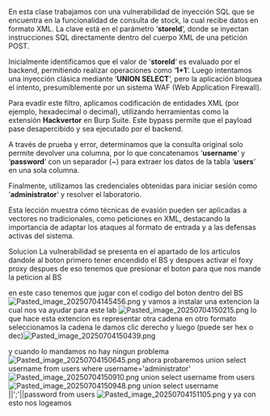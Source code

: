 En esta clase trabajamos con una vulnerabilidad de inyección SQL que se encuentra en la funcionalidad de consulta de stock, la cual recibe datos en formato XML. La clave está en el parámetro ‘**storeId**‘, donde se inyectan instrucciones SQL directamente dentro del cuerpo XML de una petición POST.

Inicialmente identificamos que el valor de ‘**storeId**‘ es evaluado por el backend, permitiendo realizar operaciones como ‘**1+1**‘. Luego intentamos una inyección clásica mediante ‘**UNION SELECT**‘, pero la aplicación bloquea el intento, presumiblemente por un sistema WAF (Web Application Firewall).

Para evadir este filtro, aplicamos codificación de entidades XML (por ejemplo, hexadecimal o decimal), utilizando herramientas como la extensión **Hackvertor** en Burp Suite. Este bypass permite que el payload pase desapercibido y sea ejecutado por el backend.

A través de prueba y error, determinamos que la consulta original solo permite devolver una columna, por lo que concatenamos ‘**username**‘ y ‘**password**‘ con un separador (~) para extraer los datos de la tabla ‘**users**‘ en una sola columna.

Finalmente, utilizamos las credenciales obtenidas para iniciar sesión como ‘**administrator**‘ y resolver el laboratorio.

Esta lección muestra cómo técnicas de evasión pueden ser aplicadas a vectores no tradicionales, como peticiones en XML, destacando la importancia de adaptar los ataques al formato de entrada y a las defensas activas del sistema.

Solucion 
La vulnerabilidad se presenta en el apartado de los articulos dandole al boton primero tener encendido el BS y despues activar el foxy proxy despues de eso tenemos que presionar el boton para que nos mande la peticion al BS

en este caso tenemos que jugar con el codigo del boton dentro del BS
![Pasted_image_20250704145456.png](Imagenes/Pasted_image_20250704145456.png)
y vamos a instalar una extencion la cual nos va ayudar para este lab
![Pasted_image_20250704150215.png](Imagenes/Pasted_image_20250704150215.png)
lo que hace esta extencion es representar otra cadena en otro formato
seleccionamos la cadena le damos clic derecho y luego (puede ser hex o dec)![Pasted_image_20250704150439.png](Imagenes/Pasted_image_20250704150439.png)

y cuando lo mandamos no hay ningun problema 
![Pasted_image_20250704150645.png](Imagenes/Pasted_image_20250704150645.png)
ahora probaremos
union select username from users where username='administrator'
![Pasted_image_20250704150910.png](Imagenes/Pasted_image_20250704150910.png)
union select username from users
![Pasted_image_20250704150948.png](Imagenes/Pasted_image_20250704150948.png)
union select username ||';'||password from users
![Pasted_image_20250704151105.png](Imagenes/Pasted_image_20250704151105.png)
y ya con esto nos logeamos
